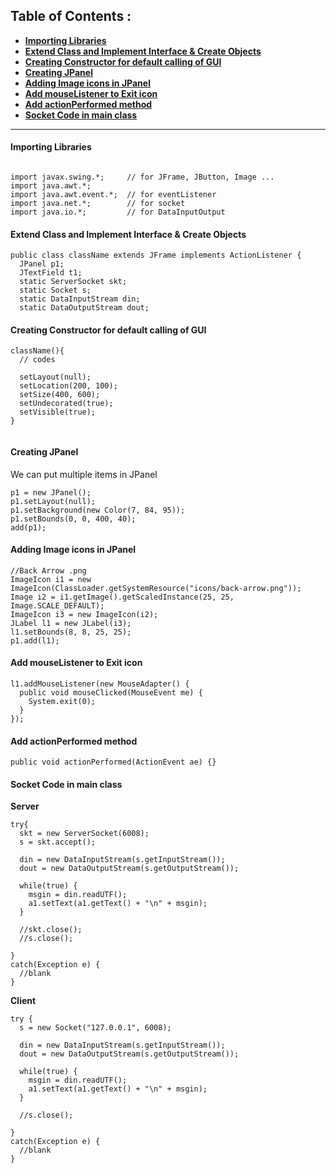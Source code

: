 ## Table of Contents : 
- <b>[Importing Libraries](#importing-libraries)</b>
- <b>[Extend Class and Implement Interface & Create Objects](#extend-class-and-implement-interfaces--create-objects)</b>
- <b>[Creating Constructor for default calling of GUI](#creating-constructor-for-default-calling-of-gui)</b>
- <b>[Creating JPanel](#creating-jpanel)</b>
- <b>[Adding Image icons in JPanel](#adding-image-icons-in-jpanel)</b>
- <b>[Add mouseListener to Exit icon](#add-mouselistener-to-exit-icon)</b>
- <b>[Add actionPerformed method](#add-actionperformed-method)</b>
- <b>[Socket Code in main class](#socket-code-in-main-class)</b>

<hr />

#### Importing Libraries

```

import javax.swing.*;     // for JFrame, JButton, Image ...
import java.awt.*;
import java.awt.event.*;  // for eventListener
import java.net.*;        // for socket
import java.io.*;         // for DataInputOutput
```

#### Extend Class and Implement Interface & Create Objects

```
public class className extends JFrame implements ActionListener {
  JPanel p1;	
  JTextField t1;
  static ServerSocket skt;
  static Socket s;
  static DataInputStream din;
  static DataOutputStream dout;
```
  
#### Creating Constructor for default calling of GUI

```
className(){
  // codes
  
  setLayout(null);
  setLocation(200, 100);
  setSize(400, 600);
  setUndecorated(true);
  setVisible(true);
}
    
```

#### Creating JPanel
<p>We can put multiple items in JPanel</p>

```
p1 = new JPanel();
p1.setLayout(null);
p1.setBackground(new Color(7, 84, 95));
p1.setBounds(0, 0, 400, 40);
add(p1);
```

#### Adding Image icons in JPanel

```
//Back Arrow .png
ImageIcon i1 = new ImageIcon(ClassLoader.getSystemResource("icons/back-arrow.png"));
Image i2 = i1.getImage().getScaledInstance(25, 25, Image.SCALE_DEFAULT);
ImageIcon i3 = new ImageIcon(i2);
JLabel l1 = new JLabel(i3);
l1.setBounds(8, 8, 25, 25);
p1.add(l1);	
```

#### Add mouseListener to Exit icon

```
l1.addMouseListener(new MouseAdapter() {
  public void mouseClicked(MouseEvent me) {
    System.exit(0);
  }
});
```

#### Add actionPerformed method

```
public void actionPerformed(ActionEvent ae) {}
```

#### Socket Code in main class
<b>Server</b>

```
try{
  skt = new ServerSocket(6008);
  s = skt.accept();

  din = new DataInputStream(s.getInputStream());
  dout = new DataOutputStream(s.getOutputStream());

  while(true) {
    msgin = din.readUTF();
    a1.setText(a1.getText() + "\n" + msgin);
  }

  //skt.close();
  //s.close();

}
catch(Exception e) {
  //blank
}
```

<b>Client</b>

```
try {
  s = new Socket("127.0.0.1", 6008);

  din = new DataInputStream(s.getInputStream());
  dout = new DataOutputStream(s.getOutputStream());

  while(true) {
    msgin = din.readUTF();
    a1.setText(a1.getText() + "\n" + msgin);
  }

  //s.close();

}
catch(Exception e) {
  //blank
}
```

